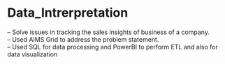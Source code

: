 # Data_Intrerpretation  
– Solve issues in tracking the sales insights of business of a company.  
– Used AIMS Grid to address the problem statement.  
– Used SQL for data processing and PowerBI to perform ETL and also for data visualization  
